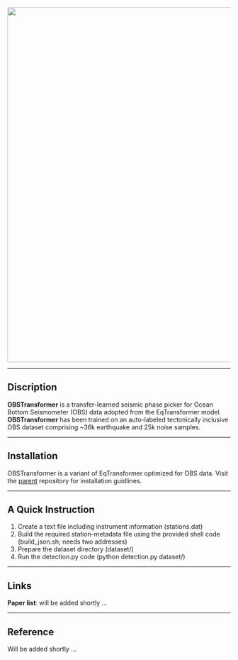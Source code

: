 <div id="header" align="center">
  <img src="https://drive.google.com/file/d/1T2DplKppELwWsDpfA3xXvuLsVDFMArb8/view?usp=share_link" width="800"/>
</div>

---
Discription
--

**OBSTransformer** is a transfer-learned seismic phase picker for Ocean Bottom Seismometer (OBS) data adopted from the EqTransformer model. 
**OBSTransformer** has been trained on an auto-labeled tectonically inclusive OBS dataset comprising ~36k earthquake and 25k noise samples.

---
Installation
--

OBSTransformer is a variant of EqTransformer optimized for OBS data. Visit the [parent](https://github.com/smousavi05/EQTransformer) repository for installation guidlines.

---
A Quick Instruction
--

  1. Create a text file including instrument information (stations.dat)
  2. Build the required station-metadata file using the provided shell code (build_json.sh; needs two addresses)
  3. Prepare the dataset directory (dataset/)
  4. Run the detection.py code (python detection.py dataset/)

---
Links
--

**Paper list**: will be added shortly ...

---
Reference
--

Will be added shortly ...
